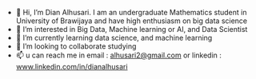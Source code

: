 - 👋 Hi, I’m Dian Alhusari. I am an undergraduate Mathematics student in University of Brawijaya and have high enthusiasm on big data science
- 👀 I’m interested in Big Data, Machine learning or AI, and Data Scientist
- 🌱 I’m currently learning data science, and machine learning
- 💞️ I’m looking to collaborate studying 
- 📫 u can reach me in email : alhusari2@gmail.com or linkedin : www.linkedin.com/in/dianalhusari

<!---
alhusari2/alhusari2 is a ✨ special ✨ repository because its `README.md` (this file) appears on your GitHub profile.
You can click the Preview link to take a look at your changes.
--->
